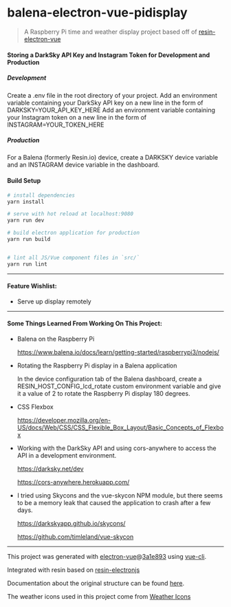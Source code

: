 # balena-electron-vue-pidisplay

> A Raspberry Pi time and weather display project based off of [resin-electron-vue](https://github.com/imomaliev/resin-electron-vue)


#### Storing a DarkSky API Key and Instagram Token for Development and Production

##### Development
Create a .env file in the root directory of your project.
Add an environment variable containing your DarkSky API key on a new line in the form of DARKSKY=YOUR_API_KEY_HERE
Add an environment variable containing your Instagram token on a new line in the form of INSTAGRAM=YOUR_TOKEN_HERE

##### Production
For a Balena (formerly Resin.io) device, create a DARKSKY device variable and an INSTAGRAM device variable in the dashboard.

#### Build Setup

``` bash
# install dependencies
yarn install

# serve with hot reload at localhost:9080
yarn run dev

# build electron application for production
yarn run build


# lint all JS/Vue component files in `src/`
yarn run lint

```

---

#### Feature Wishlist:

- Serve up display remotely

---

#### Some Things Learned From Working On This Project:

- Balena on the Raspberry Pi

  https://www.balena.io/docs/learn/getting-started/raspberrypi3/nodejs/
  
- Rotating the Raspberry Pi display in a Balena application

  In the device configuration tab of the Balena dashboard, create a RESIN_HOST_CONFIG_lcd_rotate custom environment variable and give it a value of 2 to rotate the Raspberry Pi display 180 degrees.
  
- CSS Flexbox

  https://developer.mozilla.org/en-US/docs/Web/CSS/CSS_Flexible_Box_Layout/Basic_Concepts_of_Flexbox
  
- Working with the DarkSky API and using cors-anywhere to access the API in a development environment.

  https://darksky.net/dev

  https://cors-anywhere.herokuapp.com/
  
- I tried using Skycons and the vue-skycon NPM module, but there seems to be a memory leak that caused the application to crash after a few days.

  https://darkskyapp.github.io/skycons/
  
  https://github.com/timleland/vue-skycon
  
---

This project was generated with [electron-vue](https://github.com/SimulatedGREG/electron-vue)@[3a1e893](https://github.com/SimulatedGREG/electron-vue/tree/3a1e893e10e8dcfb4c5e5580810ed70f74b3a83e) using [vue-cli](https://github.com/vuejs/vue-cli).

Integrated with resin based on [resin-electronjs](https://github.com/resin-io/resin-electronjs)

Documentation about the original structure can be found [here](https://simulatedgreg.gitbooks.io/electron-vue/content/index.html).

The weather icons used in this project come from [Weather Icons](https://erikflowers.github.io/weather-icons)
